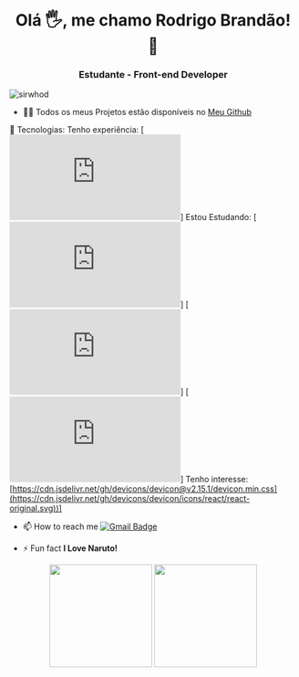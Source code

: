 <h1 align="center">Olá 🖐, me chamo Rodrigo Brandão! 🚀</h1>
<h3 align="center">Estudante - Front-end Developer</h3>
<p align="left"> <img src="https://komarev.com/ghpvc/?username=sirwhod" alt="sirwhod" /> </p>

- 👨‍💻 Todos os meus Projetos estão disponíveis no [Meu Github](https://github.com/sirwhod)

💬 Tecnologias:
Tenho experiência:  [![HTML5](https://cdn.jsdelivr.net/gh/devicons/devicon@v2.15.1/devicon.min.css)]
Estou Estudando:    [![HTML5](https://cdn.jsdelivr.net/gh/devicons/devicon@v2.15.1/devicon.min.css)]
                    [![HTML5](https://cdn.jsdelivr.net/gh/devicons/devicon@v2.15.1/devicon.min.css)]
                    [![HTML5](https://cdn.jsdelivr.net/gh/devicons/devicon@v2.15.1/devicon.min.css)]
Tenho interesse:    [https://cdn.jsdelivr.net/gh/devicons/devicon@v2.15.1/devicon.min.css](https://cdn.jsdelivr.net/gh/devicons/devicon/icons/react/react-original.svg))]


- 📫 How to reach me [![Gmail Badge](https://img.shields.io/badge/-rodrigo.brandao98@gmail.com-c14438?style=flat-square&logo=Gmail&logoColor=white&link=mailto:rodrigo.brandao98@gmail.com)](mailto:rodrigo.brandao98@gmail.com)

- ⚡ Fun fact **I Love Naruto!**
<div align="center">
  <img height="180em" src="https://github-readme-stats.vercel.app/api?username=sirwhod&show_icons=true&theme=dracula&include_all_commits=true&count_private=true"/>
  <img height="180em" src="https://github-readme-stats.vercel.app/api/top-langs/?username=sirwhod&layout=compact&langs_count=7&theme=dracula"/>
</div>
